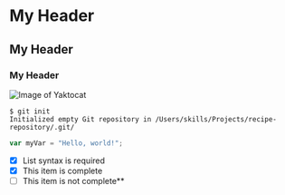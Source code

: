 # My Header
## My Header
### My Header


![Image of Yaktocat](https://octodex.github.com/images/yaktocat.png)


```
$ git init
Initialized empty Git repository in /Users/skills/Projects/recipe-repository/.git/
```

``` javascript
var myVar = "Hello, world!";
```



- [x] List syntax is required
- [x] This item is complete
- [ ] This item is not complete**
